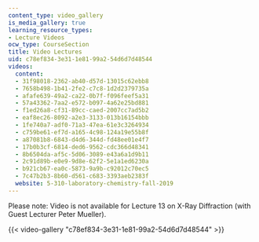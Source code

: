 ```yaml
---
content_type: video_gallery
is_media_gallery: true
learning_resource_types:
- Lecture Videos
ocw_type: CourseSection
title: Video Lectures
uid: c78ef834-3e31-1e81-99a2-54d6d7d48544
videos:
  content:
  - 31f98018-2362-ab40-d57d-13015c62ebb8
  - 7658b498-1b41-2fe2-c7c8-1d2d2379735a
  - afafe639-49a2-ca22-0b7f-f096feef5a31
  - 57a43362-7aa2-e572-b097-4a62e25bd881
  - f1ed26a8-cf31-89cc-caed-2007cc7ad5b2
  - eaf8ec26-8092-a2e3-3133-013b16154bbb
  - 1fe740a7-adf0-71a3-47ea-61e3c3264934
  - c759be61-ef7d-a165-4c98-124a19e55b8f
  - a87081b8-6843-d4d6-344d-fd48ee01e4f7
  - 17b0b3cf-6814-ded6-9562-cdc366d48341
  - 8b6504da-af5c-5d06-3089-e43a6a1d9b11
  - 2c91d89b-e0e9-9d8e-62f2-5e1a1ed6230a
  - b921cb67-ea0c-5873-9a9b-c92012c70ec5
  - 7c47b2b3-8b60-d561-c683-3393aeb2383f
  website: 5-310-laboratory-chemistry-fall-2019
---
```


Please note: Video is not available for Lecture 13 on X-Ray Diffraction (with Guest Lecturer Peter Mueller).

{{< video-gallery "c78ef834-3e31-1e81-99a2-54d6d7d48544" >}}

